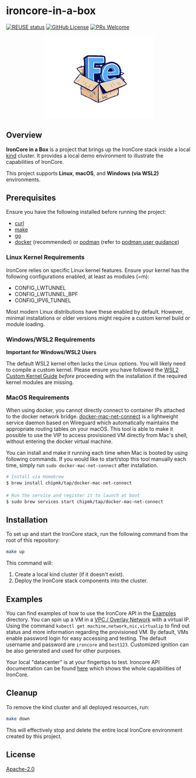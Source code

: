 # ironcore-in-a-box

[![REUSE status](https://api.reuse.software/badge/github.com/ironcore-dev/ironcore-in-a-box)](https://api.reuse.software/info/github.com/ironcore-dev/ironcore-in-a-box)
[![GitHub License](https://img.shields.io/static/v1?label=License&message=Apache-2.0&color=blue)](LICENSE)
[![PRs Welcome](https://img.shields.io/badge/PRs-welcome-brightgreen.svg)](https://makeapullrequest.com)

<p align="center">
  <img src="docs/assets/logo.png" alt="IronCore in a Box" width="300"/>
</p>

## Overview

**IronCore in a Box** is a project that brings up the IronCore stack inside a local [kind](https://kind.sigs.k8s.io/) cluster. It provides a local demo environment to illustrate the capabilities of IronCore.

This project supports **Linux**, **macOS**, and **Windows (via WSL2)** environments.

## Prerequisites

Ensure you have the following installed before running the project:

* [curl](https://curl.se/)
* [make](https://www.gnu.org/software/make/)
* [go](https://go.dev/)
* [docker](https://www.docker.com/) (recommended) or [podman](https://podman.io/) (refer to [podman user guidance](docs/podman.md))

### Linux Kernel Requirements

IronCore relies on specific Linux kernel features. Ensure your kernel has the following configurations enabled, at least as modules (=m):

* CONFIG_LWTUNNEL
* CONFIG_LWTUNNEL_BPF
* CONFIG_IPV6_TUNNEL

Most modern Linux distributions have these enabled by default. However, minimal installations or older versions might require a custom kernel build or module loading.

### Windows/WSL2 Requirements

**Important for Windows/WSL2 Users** 

The default WSL2 kernel often lacks the Linux options. You will likely need to compile a custom kernel. Please ensure you have followed the [WSL2 Custom Kernel Guide](docs/windows_wsl2_kernel.md) *before* proceeding with the installation if the required kernel modules are missing.

### MacOS Requirements

When using docker, you cannot directly connect to container IPs attached to the docker network bridge. [docker-mac-net-connect](https://github.com/chipmk/docker-mac-net-connect) is a lightweight service daemon based on Wireguard which automatically maintains the appropriate routing tables on your macOS. This tool is able to make it possible to use the VIP to access provisioned VM directly from Mac's shell, without entering the docker virtual machine.

You can install and make it running each time when Mac is booted by using following commands. If you would like to start/stop this tool manually each time, simply run `sudo docker-mac-net-connect` after installation.

```bash
# Install via Homebrew
$ brew install chipmk/tap/docker-mac-net-connect

# Run the service and register it to launch at boot
$ sudo brew services start chipmk/tap/docker-mac-net-connect
```

## Installation

To set up and start the IronCore stack, run the following command from the root of this repository:

```sh
make up
```


This command will:
1.  Create a local kind cluster (if it doesn't exist).
2.  Deploy the IronCore stack components into the cluster.

## Examples

You can find examples of how to use the IronCore API in the [Examples](examples/) directory. You can spin up a VM in a [VPC / Overlay Network](https://en.wikipedia.org/wiki/Virtual_private_cloud) with a virtual IP. Using the command `kubectl get machine,network,nic,virtualip` to find out status and more information regarding the provisioned VM. By default, VMs enable password login for easy accessing and testing. The default username and password are `ironcore` and `best123`. Customized ignition can be also generated and used for other purposes.

Your local "datacenter" is at your fingertips to test. Ironcore API documentation can be found [here](https://ironcore-dev.github.io/ironcore/api-reference/overview/) which shows the whole capabilities of IronCore.

## Cleanup

To remove the kind cluster and all deployed resources, run:

```sh
make down
```


This will effectively stop and delete the entire local IronCore environment created by this project.

## License

[Apache-2.0](LICENSE)
